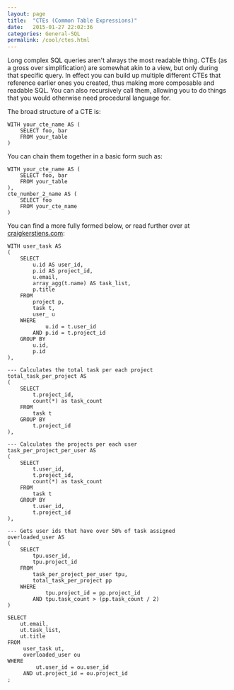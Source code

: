 ```yaml
---
layout: page
title:  "CTEs (Common Table Expressions)"
date:   2015-01-27 22:02:36
categories: General-SQL
permalink: /cool/ctes.html
---
```


Long complex SQL queries aren't always the most readable thing. CTEs (as a gross over simplification) are somewhat akin to a view, but only during that specific query. In effect you can build up multiple different CTEs that reference earlier ones you created, thus making more composable and readable SQL. You can also recursively call them, allowing you to do things that you would otherwise need procedural language for. 

The broad structure of a CTE is:

    WITH your_cte_name AS (
        SELECT foo, bar
        FROM your_table
    )

You can chain them together in a basic form such as:

    WITH your_cte_name AS (
        SELECT foo, bar
        FROM your_table
    ),
    cte_number_2_name AS (
        SELECT foo
        FROM your_cte_name
    )

You can find a more fully formed below, or read further over at [craigkerstiens.com](http://www.craigkerstiens.com/2013/11/18/best-postgres-feature-youre-not-using/):

    WITH user_task AS 
	(
	    SELECT 
	        u.id AS user_id,
	        p.id AS project_id,
	        u.email,
	        array_agg(t.name) AS task_list,
	        p.title
	    FROM
	        project p,
	        task t,
	        user_ u
	    WHERE
	            u.id = t.user_id
	        AND p.id = t.project_id
	    GROUP BY
	        u.id,
	        p.id
	),

	--- Calculates the total task per each project
	total_task_per_project AS 
	(
	    SELECT 
	        t.project_id,
	        count(*) as task_count
	    FROM 
	        task t
	    GROUP BY 
	        t.project_id
	),

	--- Calculates the projects per each user
	task_per_project_per_user AS 
	(
	    SELECT 
	        t.user_id,
	        t.project_id,
	        count(*) as task_count
	    FROM 
	        task t
	    GROUP BY 
	        t.user_id, 
	        t.project_id
	),

	--- Gets user ids that have over 50% of task assigned
	overloaded_user AS 
	(
	    SELECT 
	        tpu.user_id,
	        tpu.project_id
	    FROM 
	        task_per_project_per_user tpu,
	        total_task_per_project pp
	    WHERE
	            tpu.project_id = pp.project_id
	        AND tpu.task_count > (pp.task_count / 2)
	)

	SELECT 
	    ut.email,
	    ut.task_list,
	    ut.title
	FROM 
	     user_task ut,
	     overloaded_user ou
	WHERE
	         ut.user_id = ou.user_id
	     AND ut.project_id = ou.project_id
	;
